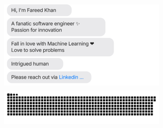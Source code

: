 [![](https://github.com/fareedqk/fareedqk/blob/dev/chat.svg)](https://www.linkedin.com/in/fareedcodes/) 



[![](https://github.com/fareedqk/fareedqk/blob/dev/contribution-grid-snake)](https://www.linkedin.com/in/fareedcodes/)
